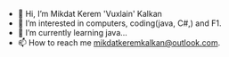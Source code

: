 - 👋 Hi, I’m Mikdat Kerem 'Vuxlain' Kalkan
- 👀 I’m interested in computers, coding(java, C#,) and F1.
- 🌱 I’m currently learning java...
- 📫 How to reach me mikdatkeremkalkan@outlook.com.

<!---
Vuxlain/Vuxlain is a ✨ special ✨ repository because its `README.md` (this file) appears on your GitHub profile.
You can click the Preview link to take a look at your changes.
--->

